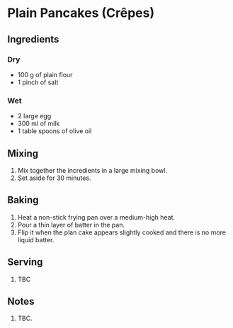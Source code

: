 # Plain Pancakes (Crêpes)

## Ingredients

### Dry

* 100 g of plain flour
* 1 pinch of salt

### Wet

* 2 large egg
* 300 ml of milk
* 1 table spoons of olive oil

## Mixing

1. Mix together the incredients in a large mixing bowl.
2. Set aside for 30 minutes.

## Baking

1. Heat a non-stick frying pan over a medium-high heat.
2. Pour a thin layer of batter in the pan.
3. Flip it when the plan cake appears slightly cooked and there is no more liquid batter.

## Serving

1. TBC

## Notes

1. TBC.
